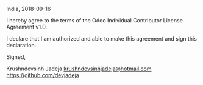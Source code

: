 India, 2018-09-16

I hereby agree to the terms of the Odoo Individual Contributor License
Agreement v1.0.

I declare that I am authorized and able to make this agreement and sign this
declaration.

Signed,

Krushndevsinh Jadeja krushndevsinhjadeja@hotmail.com https://github.com/devjadeja
